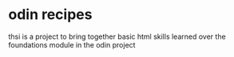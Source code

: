 # odin recipes
thsi is a project to bring together basic html skills learned over the foundations module in the odin project